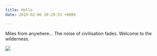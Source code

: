 ```yaml
---
title: Hello
date: 2019-02-06 20:29:53 +0000

---
```

Miles from anywhere... The noise of civilisation fades. Welcome to the wilderness.

![](https://res.cloudinary.com/wildernessprime/image/upload/w_800,dpr_auto/v1549486862/media/nepal.jpg)